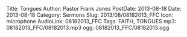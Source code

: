 Title: Tongues
Author: Pastor Frank Jones
PostDate: 2013-08-18
Date: 2013-08-18
Category: Sermons
Slug: 2013/08/08182013_FFC
Icon: microphone
AudioLink: 08182013_FFC
Tags: FAITH, TONGUES
mp3: 08182013_FFC/08182013.mp3
ogg: 08182013_FFC/08182013.ogg
